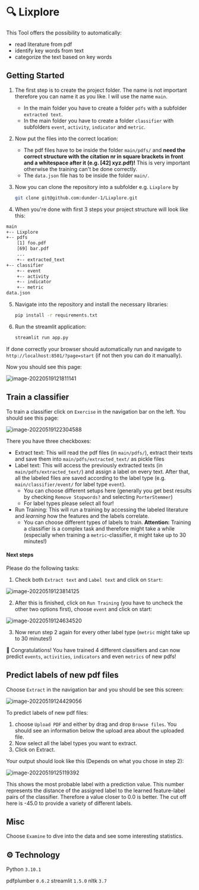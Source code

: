 # 🔍 Lixplore

This Tool offers the possibility to automatically:
- read literature from pdf
- identify key words from text
- categorize the text based on key words

## Getting Started

1. The first step is to create the project folder. The name is not important therefore you can name it as you like. I will use the name `main`.

   - In the main folder you have to create a folder `pdfs` with a subfolder `extracted text`.
   - In the main folder you have to create a folder `classifier` with subfolders `event`, `activity`, `indicator` and `metric`.

2. Now put the files into the correct location:

   - The pdf files have to be inside the folder `main/pdfs/` and **need the correct structure with the citation nr in square brackets in front and a whitespace after it (e.g. [42] xyz.pdf)!** This is very important otherwise the training can't be done correctly.
   - The `data.json` file has to be inside the folder `main/`.

3. Now you can clone the repository into a subfolder e.g. `Lixplore` by 

   ```bash
   git clone git@github.com:dunder-1/Lixplore.git
   ```

4. When you're done with first 3 steps your project structure will look like this:

```bash
main
+-- Lixplore
+-- pdfs
	[1] foo.pdf
	[69] bar.pdf
	...
	+-- extracted_text
+-- classifier
	+-- event
	+-- activity
	+-- indicator
	+-- metric
data.json
```

5. Navigate into the repository and install the necessary libraries:

   ````bash
   pip install -r requirements.txt
   ````

6. Run the streamlit application:

   `````bash
   streamlit run app.py
   `````

If done correctly your browser should automatically run and navigate to `http://localhost:8501/?page=start` (if not then you can do it manually).

Now you should see this page:

![image-20220519121811141](img\tut_landing_page.png)

## Train a classifier

To train a classifier click on `Exercise` in the navigation bar on the left. You should see this page:

![image-20220519122304588](img\tut_training.png)

There you have three checkboxes:

- Extract text: This will read the pdf files (in `main/pdfs/`), extract their texts and save them into `main/pdfs/extracted_text/` as pickle files
- Label text: This will access the previously extracted texts (in `main/pdfs/extracted_text/`) and assign a label on every text. After that, all the labeled files are saved according to the label type (e.g. `main/classifier/event/` for label type `event`).
  - You can choose different setups here (generally you get best results by checking `Remove Stopwords?` and selecting `PorterStemmer`)
  - For label types please select all four!
- Run Training: This will run a training by accessing the labeled literature and *learning* how the features and the labels correlate.
  - You can choose different types of labels to train. **Attention:** Training a classifier is a complex task and therefore might take a while (especially when training a `metric`-classifier, it might take up to 30 minutes!) 



#### Next steps

Please do the following tasks:

1. Check both `Extract text` and `Label text` and click on `Start`:

![image-20220519123814125](img\tut_labeling.png)

2. After this is finished, click on `Run Training` (you have to uncheck the other two options first), choose `event` and click on start:

![image-20220519124634520](img\tut_run_training.png)

3. Now rerun step 2 again for every other label type (`metric` might take up to 30 minutes!)

🎉 Congratulations! You have trained 4 different classifiers and can now predict `events`, `activities`, `indicators` and even `metrics` of new pdfs!

## Predict labels of new pdf files

Choose `Extract` in the navigation bar and you should be see this screen:

![image-20220519124429056](img\tut_predict.png)

To predict labels of new pdf files:

1. choose `Upload PDF` and either by drag and drop  `Browse files`. You should see an information below the upload area  about the uploaded file.
2. Now select all the label types you want to extract.
3. Click on Extract. 

Your output should look like this (Depends on what you chose in step 2):

![image-20220519125119392](img\tut_extraction_output.png)

This shows the most probable label with a prediction value. This number represents the distance of the assigned label to the learned feature-label pairs of the classifier. Therefore a value closer to 0.0 is better. The cut off here is -45.0 to provide a variety of different labels.

## Misc

Choose `Examine` to dive into the data and see some interesting statistics. 

## ⚙ Technology

Python `3.10.1`

pdfplumber `0.6.2`
streamlit `1.5.0`
nltk `3.7`

